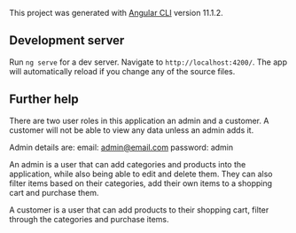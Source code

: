 This project was generated with [Angular CLI](https://github.com/angular/angular-cli) version 11.1.2.

## Development server

Run `ng serve` for a dev server. Navigate to `http://localhost:4200/`. The app will automatically reload if you change any of the source files.

## Further help

There are two user roles in this application an admin and a customer. A customer will not be able to view any data unless an admin adds it.

Admin details are:
email: admin@email.com
password: admin

An admin is a user that can add categories and products into the application, while also being able to edit and delete them. They can also filter items based on their categories, add their own items to a shopping cart and purchase them.

A customer is a user that can add products to their shopping cart, filter through the categories and purchase items.

